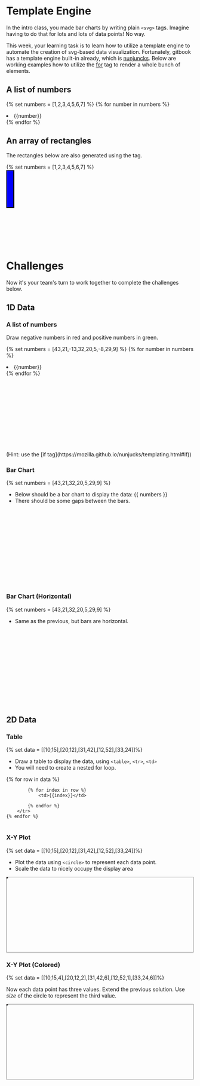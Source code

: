 # Template Engine

In the intro class, you made bar charts by writing plain `<svg>` tags. Imagine
having to do that for lots and lots of data points! No way.

This week, your learning task is to learn how to utilize a template engine to
automate the creation of svg-based data visualization. Fortunately, gitbook has
a template engine built-in already, which is
[nunjuncks](https://mozilla.github.io/nunjucks/). Below are working examples how
to utilize the [for](https://mozilla.github.io/nunjucks/templating.html#for) tag
to render a whole bunch of elements.

## A list of numbers

{% set numbers = [1,2,3,4,5,6,7] %}
{% for number in numbers %}
<li>{{number}}</li>
{% endfor %}

## An array of rectangles
The rectangles below are also generated using the tag.

{% set numbers = [1,2,3,4,5,6,7] %}
<svg width="500" height="200">
{% for number in numbers %}
    <rect x="{{loop.index * 20}}" width="20" height="100" style="fill:rgb(0,0,255);stroke-width:3;stroke:rgb(0,0,0)" />
{% endfor %}
</svg>

# Challenges

Now it's your team's turn to work together to complete the challenges below.

## 1D Data

### A list of numbers

Draw negative numbers in red and positive numbers in green.

{% set numbers = [43,21,-13,32,20,5,-8,29,9] %}
{% for number in numbers %}
<li>{{number}}</li>
{% endfor %}

<svg width="500" height="200">
{% for number in numbers %}
    <rect x="{{loop.index*30}}" width="20" height="{{number}}" style="{% if (number < 0) %} fill:rgb(255,0,0);stroke-width:3;stroke:rgb(0,0,0) {% else %}  fill:rgb(0,255,0);stroke-width:3;stroke:rgb(0,0,0) {% endif %} " />
{% endfor %}
</svg>
(Hint: use the [if tag](https://mozilla.github.io/nunjucks/templating.html#if))

### Bar Chart

{% set numbers = [43,21,32,20,5,29,9] %}

* Below should be a bar chart to display the data: {{ numbers }}
* There should be some gaps between the bars.

<svg width="500" height="200">
{% for number in numbers %}
    <rect x="{{loop.index*30}}" width="20" height="{{number}}" style="{% if ((numbers+1-number) == 1) %} fill:rgb(255,0,0);stroke-width:3;stroke:rgb(0,0,0) {% else %}  fill:rgb(0,255,0);stroke-width:3;stroke:rgb(0,0,0) {% endif %} " />
{% endfor %}
</svg>

### Bar Chart (Horizontal)

{% set numbers = [43,21,32,20,5,29,9] %}

* Same as the previous, but bars are horizontal.

<svg width="500" height="200">
{% for number in numbers %}
    <rect y="{{loop.index * 30}}" width="{{number}}" height="20" style="{% if ((numbers+1-number) == 1) %} fill:rgb(255,0,0);stroke-width:3;stroke:rgb(0,0,0) {% else %}  fill:rgb(0,255,0);stroke-width:3;stroke:rgb(0,0,0) {% endif %} " />
{% endfor %}
</svg>

## 2D Data

### Table

{% set data = [[10,15],[20,12],[31,42],[12,52],[33,24]]%}

* Draw a table to display the data, using `<table>`, `<tr>`, `<td>`
* You will need to create a nested for loop.

<table>
    {% for row in data %}
        <tr>
            <!-- Add your code here  -->
           
            {% for index in row %}
                <td>{{index}}</td> 
                    
            {% endfor %}
        </tr>
    {% endfor %}
</table>


### X-Y Plot

{% set data = [[10,15],[20,12],[31,42],[12,52],[33,24]]%}

* Plot the data using `<circle>` to represent each data point.
* Scale the data to nicely occupy the display area

<svg width="500" height="200" style="border:1px solid grey">
{% for point in data %}
    <circle cx="{{point[0]}}" cy="{{point[1]}}" r="2" stroke="black" stroke-width="3" fill="red" />
{% endfor %}
</svg>

### X-Y Plot (Colored)

{% set data = [[10,15,4],[20,12,2],[31,42,6],[12,52,1],[33,24,6]]%}

Now each data point has three values. Extend the previous solution. Use _size_
of the circle to represent the third value.

<svg width="500" height="200" style="border:1px solid grey">
{% for point in data %}
    <circle cx="{{point[0]}}" cy="{{point[1]}}" r="2" stroke="black" stroke-width="3" fill="red" />
{% endfor %}
</svg>
